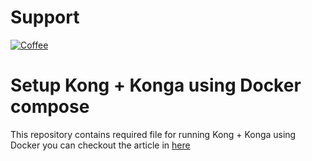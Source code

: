 # Support
[![Coffee](https://badgen.net/badge/Buy%20Me/A%20Coffee/purple?icon=kofi)](https://www.buymeacoffee.com/vousmeevoyez)

# Setup Kong + Konga using Docker compose
This repository contains required file for running Kong + Konga using Docker
you can checkout the article in [here](https://dev.to/vousmeevoyez/setup-kong-konga-part-2-dan)
